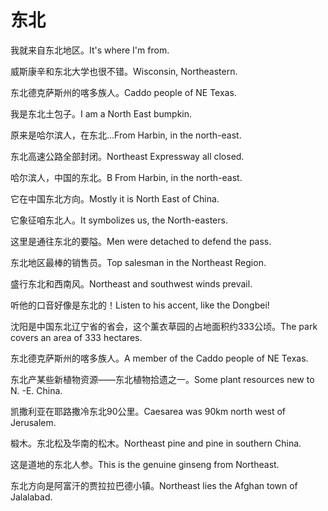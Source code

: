 # 东北

<p><span class="chinese">我就来自东北地区。</span><span class="english">It's where I'm from.</span></p>

<p><span class="chinese">威斯康辛和东北大学也很不错。</span><span class="english">Wisconsin, Northeastern.</span></p>

<p><span class="chinese">东北德克萨斯州的喀多族人。</span><span class="english">Caddo people of NE Texas.</span></p>

<p><span class="chinese">我是东北土包子。</span><span class="english">I am a North East bumpkin.</span></p>

<p><span class="chinese">原来是哈尔滨人，在东北…</span><span class="english">From Harbin, in the north-east.</span></p>

<p><span class="chinese">东北高速公路全部封闭。</span><span class="english">Northeast Expressway all closed.</span></p>

<p><span class="chinese">哈尔滨人，中国的东北。</span><span class="english">B From Harbin, in the north-east.</span></p>

<p><span class="chinese">它在中国东北方向。</span><span class="english">Mostly it is North East of China.</span></p>

<p><span class="chinese">它象征咱东北人。</span><span class="english">It symbolizes us, the North-easters.</span></p>

<p><span class="chinese">这里是通往东北的要隘。</span><span class="english">Men were detached to defend the pass.</span></p>

<p><span class="chinese">东北地区最棒的销售员。</span><span class="english">Top salesman in the Northeast Region.</span></p>

<p><span class="chinese">盛行东北和西南风。</span><span class="english">Northeast and southwest winds prevail.</span></p>

<p><span class="chinese">听他的口音好像是东北的！</span><span class="english">Listen to his accent, like the Dongbei!</span></p>

<p><span class="chinese">沈阳是中国东北辽宁省的省会，这个薰衣草园的占地面积约333公顷。</span><span class="english">The park covers an area of 333 hectares.</span></p>

<p><span class="chinese">东北德克萨斯州的喀多族人。</span><span class="english">A member of the Caddo people of NE Texas.</span></p>

<p><span class="chinese">东北产某些新植物资源——东北植物拾遗之一。</span><span class="english">Some plant resources new to N. -E. China.</span></p>

<p><span class="chinese">凯撒利亚在耶路撒冷东北90公里。</span><span class="english">Caesarea was 90km north west of Jerusalem.</span></p>

<p><span class="chinese">椴木。东北松及华南的松木。</span><span class="english">Northeast pine and pine in southern China.</span></p>

<p><span class="chinese">这是道地的东北人参。</span><span class="english">This is the genuine ginseng from Northeast.</span></p>

<p><span class="chinese">东北方向是阿富汗的贾拉拉巴德小镇。</span><span class="english">Northeast lies the Afghan town of Jalalabad.</span></p>

